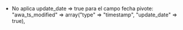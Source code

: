 - No aplica update_date => true para el campo fecha pivote: "awa_ts_modified"   => array("type"  => "timestamp",  "update_date"			=>	true),
